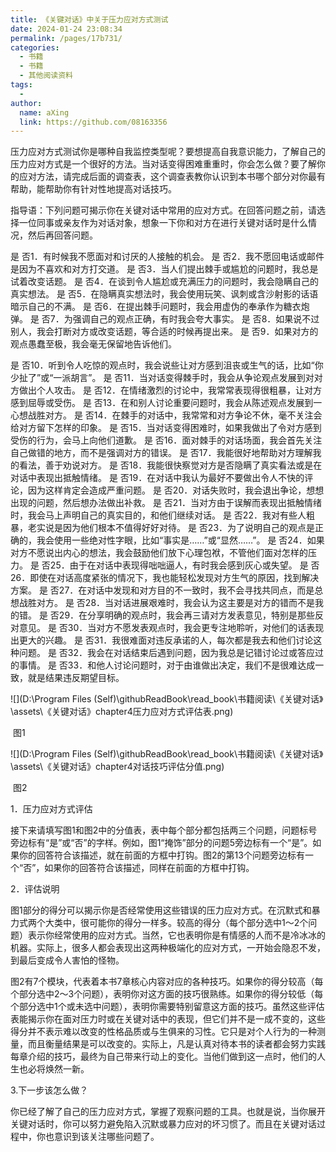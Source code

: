 ```yaml
---
title: 《关键对话》中关于压力应对方式测试
date: 2024-01-24 23:08:34
permalink: /pages/17b731/
categories:
  - 书籍
  - 书籍
  - 其他阅读资料
tags:
  - 
author: 
  name: aXing
  link: https://github.com/08163356
---
```



压力应对方式测试你是哪种自我监控类型呢？要想提高自我意识能力，了解自己的压力应对方式是一个很好的方法。当对话变得困难重重时，你会怎么做？要了解你的应对方法，请完成后面的调查表，这个调查表教你认识到本书哪个部分对你最有帮助，能帮助你有针对性地提高对话技巧。

指导语：下列问题可揭示你在关键对话中常用的应对方式。在回答问题之前，请选择一位同事或亲友作为对话对象，想象一下你和对方在进行关键对话时是什么情况，然后再回答问题。

是 否1．有时候我不愿面对和讨厌的人接触的机会。
是 否2．我不愿回电话或邮件是因为不喜欢和对方打交道。
是 否3．当人们提出棘手或尴尬的问题时，我总是试着改变话题。
是 否4．在谈到令人尴尬或充满压力的问题时，我会隐瞒自己的真实想法。
是 否5．在隐瞒真实想法时，我会使用玩笑、讽刺或含沙射影的话语暗示自己的不满。
是 否6．在提出棘手问题时，我会用虚伪的奉承作为糖衣炮弹。
是 否7．为强调自己的观点正确，有时我会夸大事实。
是 否8．如果说不过别人，我会打断对方或改变话题，等合适的时候再提出来。
是 否9．如果对方的观点愚蠢至极，我会毫无保留地告诉他们。
<!-- more -->
是 否10．听到令人吃惊的观点时，我会说些让对方感到沮丧或生气的话，比如“你少扯了”或“一派胡言”。
是 否11．当对话变得棘手时，我会从争论观点发展到对对方做出个人攻击。
是 否12．在情绪激烈的讨论中，我常常表现得很粗暴，让对方感到屈辱或受伤。
是 否13．在和别人讨论重要问题时，我会从陈述观点发展到一心想战胜对方。
是 否14．在棘手的对话中，我常常和对方争论不休，毫不关注会给对方留下怎样的印象。
是 否15．当对话变得困难时，如果我做出了令对方感到受伤的行为，会马上向他们道歉。
是 否16．面对棘手的对话场面，我会首先关注自己做错的地方，而不是强调对方的错误。
是 否17．我能很好地帮助对方理解我的看法，善于劝说对方。
是 否18．我能很快察觉对方是否隐瞒了真实看法或是在对话中表现出抵触情绪。
是 否19．在对话中我认为最好不要做出令人不快的评论，因为这样肯定会造成严重问题。
是 否20．对话失败时，我会退出争论，想想出现的问题，然后想办法做出补救。
是 否21．当对方由于误解而表现出抵触情绪时，我会马上声明自己的真实目的，和他们继续对话。
是 否22．我对有些人粗暴，老实说是因为他们根本不值得好好对待。
是 否23．为了说明自己的观点是正确的，我会使用一些绝对性字眼，比如“事实是……”或“显然……”。
是 否24．如果对方不愿说出内心的想法，我会鼓励他们放下心理包袱，不管他们面对怎样的压力。
是 否25．由于在对话中表现得咄咄逼人，有时我会感到灰心或失望。
是 否26．即使在对话高度紧张的情况下，我也能轻松发现对方生气的原因，找到解决方案。
是 否27．在对话中发现和对方目的不一致时，我不会寻找共同点，而是总想战胜对方。
是 否28．当对话进展艰难时，我会认为这主要是对方的错而不是我的错。
是 否29．在分享明确的观点时，我会再三请对方发表意见，特别是那些反对意见。
是 否30．当对方不愿发表观点时，我会更专注地聆听，对他们的话表现出更大的兴趣。
是 否31．我很难面对违反承诺的人，每次都是我去和他们讨论这种问题。
是 否32．我会在对话结束后遇到问题，因为我总是记错讨论过或答应过的事情。
是 否33．和他人讨论问题时，对于由谁做出决定，我们不是很难达成一致，就是结果违反期望目标。

![](D:\Program Files (Self)\githubReadBook\read_book\书籍阅读\《关键对话》\assets\《关键对话》chapter4压力应对方式评估表.png)

​												图1

![](D:\Program Files (Self)\githubReadBook\read_book\书籍阅读\《关键对话》\assets\《关键对话》chapter4对话技巧评估分值.png)

​													图2

1．压力应对方式评估

接下来请填写图1和图2中的分值表，表中每个部分都包括两三个问题，问题标号旁边标有“是”或“否”的字样。例如，图1“掩饰”部分的问题5旁边标有一个“是”。如果你的回答符合该描述，就在前面的方框中打钩。图2的第13个问题旁边标有一个“否”，如果你的回答符合该描述，同样在前面的方框中打钩。

2．评估说明

图1部分的得分可以揭示你是否经常使用这些错误的压力应对方式。在沉默式和暴力式两个大类中，很可能你的得分一样多。较高的得分（每个部分选中1～2个问题）表示你经常使用的应对方式。当然，它也表明你是有情感的人而不是冷冰冰的机器。实际上，很多人都会表现出这两种极端化的应对方式，一开始会隐忍不发，到最后变成令人害怕的怪物。

图2有7个模块，代表着本书7章核心内容对应的各种技巧。如果你的得分较高（每个部分选中2～3个问题），表明你对这方面的技巧很熟练。如果你的得分较低（每个部分选中1个或未选中问题），表明你需要特别留意这方面的技巧。虽然这些评估表能揭示你在面对压力时或在关键对话中的表现，但它们并不是一成不变的，这些得分并不表示难以改变的性格品质或与生俱来的习性。它只是对个人行为的一种测量，而且衡量结果是可以改变的。实际上，凡是认真对待本书的读者都会努力实践每章介绍的技巧，最终为自己带来行动上的变化。当他们做到这一点时，他们的人生也必将焕然一新。

3.下一步该怎么做？

你已经了解了自己的压力应对方式，掌握了观察问题的工具。也就是说，当你展开关键对话时，你可以努力避免陷入沉默或暴力应对的坏习惯了。而且在关键对话过程中，你也意识到该关注哪些问题了。


